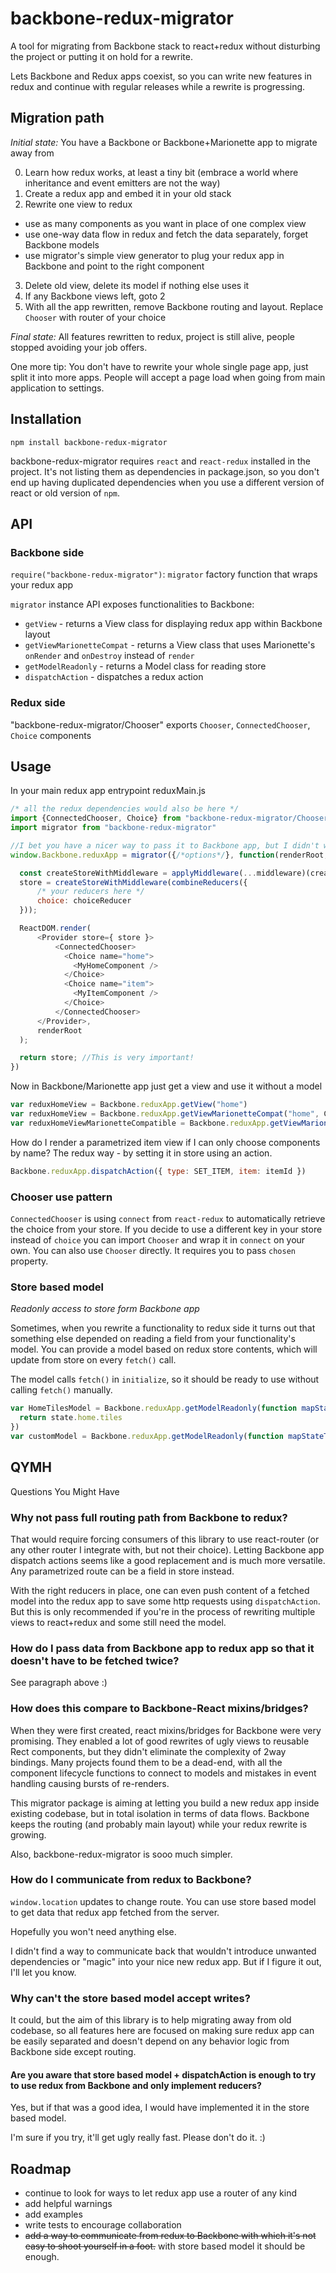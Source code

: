 # backbone-redux-migrator
A tool for migrating from Backbone stack to react+redux without disturbing the project or putting it on hold for a rewrite.

Lets Backbone and Redux apps coexist, so you can write new features in redux and continue with regular releases while a rewrite is progressing.

## Migration path

*Initial state:*
You have a Backbone or Backbone+Marionette app to migrate away from

0. Learn how redux works, at least a tiny bit (embrace a world where inheritance and event emitters are not the way)
1. Create a redux app and embed it in your old stack
2. Rewrite one view to redux
  - use as many components as you want in place of one complex view
  - use one-way data flow in redux and fetch the data separately, forget Backbone models
  - use migrator's simple view generator to plug your redux app in Backbone and point to the right component
3. Delete old view, delete its model if nothing else uses it
4. If any Backbone views left, goto 2
5. With all the app rewritten, remove Backbone routing and layout. Replace `Chooser` with router of your choice

*Final state:*
All features rewritten to redux, project is still alive, people stopped avoiding your job offers.

One more tip: You don't have to rewrite your whole single page app, just split it into more apps. People will accept a page load when going from main application to settings.

## Installation
```
npm install backbone-redux-migrator
```

backbone-redux-migrator requires `react` and `react-redux` installed in the project. It's not listing them as dependencies in package.json, so you don't end up having duplicated dependencies when you use a different version of react or old version of `npm`.

## API

### Backbone side
`require("backbone-redux-migrator")`: `migrator` factory function that wraps your redux app

`migrator` instance API exposes functionalities to Backbone:
- `getView` - returns a View class for displaying redux app within Backbone layout
- `getViewMarionetteCompat` - returns a View class that uses Marionette's `onRender` and `onDestroy` instead of `render`
- `getModelReadonly` - returns a Model class for reading store
- `dispatchAction` - dispatches a redux action

### Redux side

"backbone-redux-migrator/Chooser" exports `Chooser`, `ConnectedChooser`, `Choice` components

## Usage

In your main redux app entrypoint reduxMain.js
```js
/* all the redux dependencies would also be here */
import {ConnectedChooser, Choice} from "backbone-redux-migrator/Chooser"
import migrator from "backbone-redux-migrator"

//I bet you have a nicer way to pass it to Backbone app, but I didn't want to add a build system in readme
window.Backbone.reduxApp = migrator({/*options*/}, function(renderRoot, choiceReducer){

  const createStoreWithMiddleware = applyMiddleware(...middleware)(createStore);
  store = createStoreWithMiddleware(combineReducers({
      /* your reducers here */
      choice: choiceReducer
  }));

  ReactDOM.render(
      <Provider store={ store }>
          <ConnectedChooser>
            <Choice name="home">
              <MyHomeComponent />
            </Choice>
            <Choice name="item">
              <MyItemComponent />
            </Choice>
          </ConnectedChooser>
      </Provider>,
      renderRoot
  );

  return store; //This is very important!
})
```

Now in Backbone/Marionette app just get a view and use it without a model
```js
var reduxHomeView = Backbone.reduxApp.getView("home")
var reduxHomeView = Backbone.reduxApp.getViewMarionetteCompat("home", CustomView)
var reduxHomeViewMarionetteCompatible = Backbone.reduxApp.getViewMarionetteCompat("home", Backbone.Marionette.ItemView)
```

How do I render a parametrized item view if I can only choose components by name?
The redux way - by setting it in store using an action.
```js
Backbone.reduxApp.dispatchAction({ type: SET_ITEM, item: itemId })
```

### Chooser use pattern

`ConnectedChooser` is using `connect` from `react-redux` to automatically retrieve the choice from your store. If you decide to use a different key in your store instead of `choice` you can import `Chooser` and wrap it in `connect` on your own. You can also use `Chooser` directly. It requires you to pass `chosen` property.

### Store based model

*Readonly access to store form Backbone app*

Sometimes, when you rewrite a functionality to redux side it turns out that something else depended on reading a field from your functionality's model. You can provide a model based on redux store contents, which will update from store on every `fetch()` call.

The model calls `fetch()` in `initialize`, so it should be ready to use without calling `fetch()` manually.


```js
var HomeTilesModel = Backbone.reduxApp.getModelReadonly(function mapStateToModel(state){
  return state.home.tiles
})
var customModel = Backbone.reduxApp.getModelReadonly(function mapStateToModel(state){ /* ... */ }, CustomModelClass)
```

## QYMH
Questions You Might Have

### Why not pass full routing path from Backbone to redux?

That would require forcing consumers of this library to use react-router (or any other router I integrate with, but not their choice). Letting Backbone app dispatch actions seems like a good replacement and is much more versatile. Any parametrized route can be a field in store instead.

With the right reducers in place, one can even push content of a fetched model into the redux app to save some http requests using `dispatchAction`. But this is only recommended if you're in the process of rewriting multiple views to react+redux and some still need the model.

### How do I pass data from Backbone app to redux app so that it doesn't have to be fetched twice?

See paragraph above :)

### How does this compare to Backbone-React mixins/bridges?

When they were first created, react mixins/bridges for Backbone were very promising. They enabled a lot of good rewrites of ugly views to reusable Rect components, but they didn't eliminate the complexity of 2way bindings. Many projects found them to be a dead-end, with all the component lifecycle functions to connect to models and mistakes in event handling causing bursts of re-renders.

This migrator package is aiming at letting you build a new redux app inside existing codebase, but in total isolation in terms of data flows. Backbone keeps the routing (and probably main layout) while your redux rewrite is growing.

Also, backbone-redux-migrator is sooo much simpler.

### How do I communicate from redux to Backbone?

`window.location` updates to change route.
You can use store based model to get data that redux app fetched from the server.

Hopefully you won't need anything else.

I didn't find a way to communicate back that wouldn't introduce unwanted dependencies or "magic" into your nice new redux app. But if I figure it out, I'll let you know.


### Why can't the store based model accept writes?

It could, but the aim of this library is to help migrating away from old codebase, so all features here are focused on making sure redux app can be easily separated and doesn't depend on any behavior logic from Backbone side except routing.

#### Are you aware that store based model + dispatchAction is enough to try to use redux from Backbone and only implement reducers?

Yes, but if that was a good idea, I would have implemented it in the store based model.

I'm sure if you try, it'll get ugly really fast. Please don't do it. :)

## Roadmap

- continue to look for ways to let redux app use a router of any kind
- add helpful warnings
- add examples
- write tests to encourage collaboration
- ~~add a way to communicate from redux to Backbone with which it's not easy to shoot yourself in a foot.~~ with store based model it should be enough.
